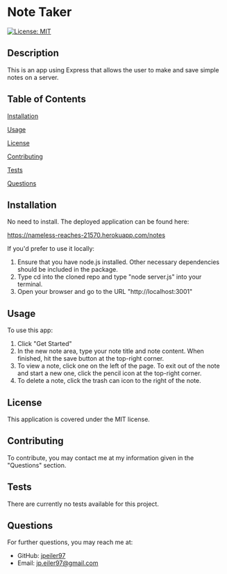 # Note Taker
    
[![License: MIT](https://img.shields.io/badge/License-MIT-yellow.svg)](https://opensource.org/licenses/MIT)

## Description
This is an app using Express that allows the user to make and save simple notes on a server.

## Table of Contents

[Installation](#installation)

[Usage](#usage)

[License](#license)

[Contributing](#contributing)

[Tests](#tests)

[Questions](#questions)

<a name="installation"></a>
## Installation
No need to install. The deployed application can be found here:

https://nameless-reaches-21570.herokuapp.com/notes

If you'd prefer to use it locally:

1. Ensure that you have node.js installed. Other necessary dependencies should be included in the package.
2. Type cd into the cloned repo and type "node server.js" into your terminal.
3. Open your browser and go to the URL "http://localhost:3001"

<a name="usage"></a>
## Usage
To use this app:

1. Click "Get Started"
2. In the new note area, type your note title and note content. When finished, hit the save button at the top-right corner.
3. To view a note, click one on the left of the page. To exit out of the note and start a new one, click the pencil icon at the top-right corner.
4. To delete a note, click the trash can icon to the right of the note.

<a name="license"></a>
## License
This application is covered under the MIT license.

<a name="contributing"></a>
## Contributing
To contribute, you may contact me at my information given in the "Questions" section.

<a name="tests"></a>
## Tests
There are currently no tests available for this project.

<a name="questions"></a>
## Questions
For further questions, you may reach me at:
- GitHub: [jpeiler97](https://github.com/jpeiler97)
- Email: jp.eiler97@gmail.com
